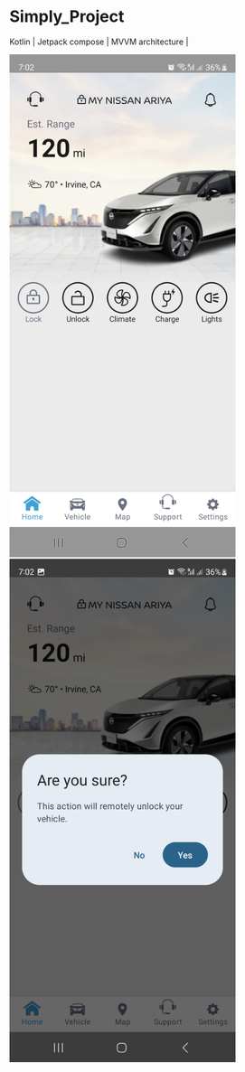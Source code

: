 # Simply_Project

Kotlin | 
Jetpack compose |
MVVM architecture |



<img src="https://github.com/arpi-es/Simply_Project/blob/master/Screenshot_1.jpg" width="400">
<img src="https://github.com/arpi-es/Simply_Project/blob/master/Screenshot_2.jpg" width="400">
